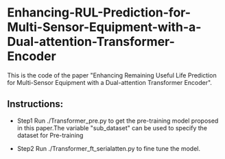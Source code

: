 # Enhancing-RUL-Prediction-for-Multi-Sensor-Equipment-with-a-Dual-attention-Transformer-Encoder

This is the code of the paper "Enhancing Remaining Useful Life Prediction for Multi-Sensor Equipment with a Dual-attention Transformer Encoder".

## Instructions:
* Step1 Run ./Transformer_pre.py to get the pre-training model proposed in this paper.The variable "sub_dataset" can be used to specify the dataset for Pre-training

* Step2 Run ./Transformer_ft_serialatten.py to fine tune the model.
